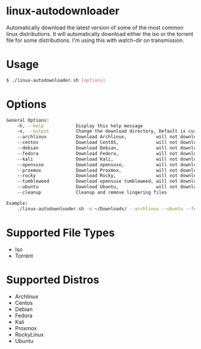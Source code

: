 # linux-autodownloader
Automatically download the latest version of some of the most common linux 
distributions. It will automatically download either the iso or the torrent file
for some distributions.
I'm using this with watch-dir on transmission.

# Usage
```bash
$ ./linux-autodownloader.sh [options]
```

# Options
```bash
General Options:
    -h, --help            Display this help message
    -o, --output          Change the download directory, Default is current directory
    --archlinux           Download Archlinux,           will not download others unless selected
    --centos              Download CentOS,              will not download others unless selected
    --debian              Download Debian,              will not download others unless selected
    --fedora              Download Fedora,              will not download others unless selected
    --kali                Download Kali,                will not download others unless selected
    --opensuse            Download opensuse,            will not download others unless selected
    --proxmox             Download Proxmox,             will not download others unless selected
    --rocky               Download Rocky,               will not download others unless selected
    --tumbleweed          Download opensuse tumbleweed, will not download others unless selected
    --ubuntu              Download Ubuntu,              will not download others unless selected
    --cleanup             Cleanup and remove lingering files

Example:
    ./linux-autodownloader.sh -o ~/Downloads/ --archlinux --ubuntu --fedora
```

# Supported File Types
- Iso
- Torrent

# Supported Distros
- Archlinux
- Centos
- Debian
- Fedora
- Kali
- Proxmox
- RockyLinux
- Ubuntu
